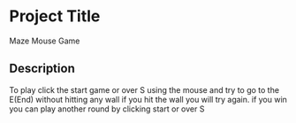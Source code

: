 # Project Title

Maze Mouse Game

## Description

To play click the start game or over S using the mouse and try to go to the E(End) without hitting any wall if you hit the wall you will try again. if you win you can play another round by clicking start or over S 